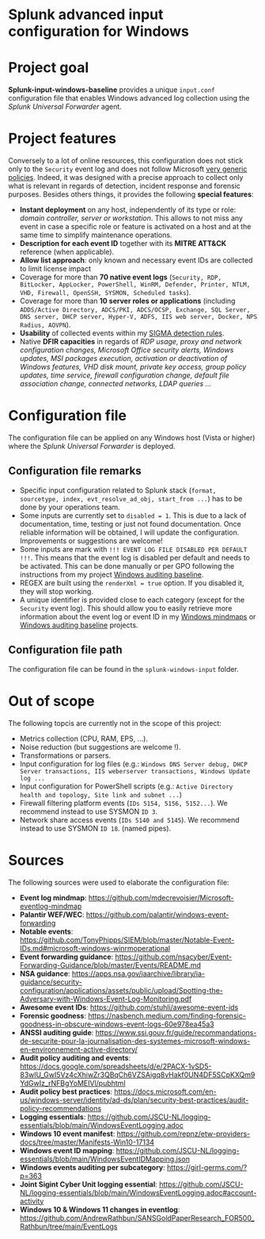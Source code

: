 # Splunk advanced input configuration for Windows

# Project goal
**Splunk-input-windows-baseline** provides a unique `input.conf` configuration file that enables Windows advanced log collection using the *Splunk Universal Forwarder* agent. 

# Project features
Conversely to a lot of online resources, this configuration does not stick only to the `Security` event log and does not follow Microsoft [very generic policies](https://learn.microsoft.com/en-us/windows-server/identity/ad-ds/plan/security-best-practices/audit-policy-recommendations). Indeed, it was designed with a precise approach to collect only what is relevant in regards of detection, incident response and forensic purposes. Besides others things, it provides the following **special features**:
* **Instant deployment** on any host, independently of its type or role: *domain controller, server or workstation*. This allows to not miss any event in case a specific role or feature is activated on a host and at the same time to simplify maintenance operations.
* **Description for each event ID** together with its **MITRE ATT&CK** reference (when applicable).
* **Allow list approach**: only known and necessary event IDs are collected to limit license impact
* Coverage for more than **70 native event logs** (`Security, RDP, BitLocker, AppLocker, PowerShell, WinRM, Defender, Printer, NTLM, VHD, Firewall, OpenSSH, SYSMON, Scheduled tasks`).
* Coverage for more than **10 server roles or applications** (including `ADDS/Active Directory, ADCS/PKI, ADCS/OCSP, Exchange, SQL Server, DNS server, DHCP server, Hyper-V, ADFS, IIS web server, Docker, NPS Radius, AOVPN`).
* **Usability** of collected events within my [SIGMA detection rules](https://github.com/mdecrevoisier/SIGMA-detection-rules).
* Native **DFIR capacities** in regards of *RDP usage, proxy and network configuration changes, Microsoft Office security alerts, Windows updates, MSI packages execution, activation or deactivation of Windows features, VHD disk mount, private key access, group policy updates, time service, firewall configuration change, default file association change, connected networks, LDAP queries ...*

# Configuration file
The configuration file can be applied on any Windows host (Vista or higher) where the *Splunk Universal Forwarder* is deployed. 

## Configuration file remarks
* Specific input configuration related to Splunk stack (`format, sourcetype, index, evt_resolve_ad_obj, start_from ...`) has to be done by your operations team.
* Some inputs are currently set to `disabled = 1`. This is due to a lack of documentation, time, testing or just not found documentation. Once reliable information will be obtained, I will update the configuration. Improvements or suggestions are welcome!
* Some inputs are mark with `!!! EVENT LOG FILE DISABLED PER DEFAULT !!!`. This means that the event log is disabled per default and needs to be activated. This can be done manually or per GPO following the instructions from my project [Windows auditing baseline](https://github.com/mdecrevoisier/Windows-auditing-baseline).
* REGEX are built using the `renderXml = true` option. If you disabled it, they will stop working.
* A unique identifier is provided close to each category (except for the `Security` event log). This should allow you to easily retrieve more information about the event log or event ID in my [Windows mindmaps](https://github.com/mdecrevoisier/Microsoft-eventlog-mindmap) or [Windows auditing baseline](https://github.com/mdecrevoisier/Windows-auditing-baseline) projects.

## Configuration file path
The configuration file can be found in the `splunk-windows-input` folder. 

# Out of scope
The following topcis are currently not in the scope of this project:
* Metrics collection (CPU, RAM, EPS, ...).
* Noise reduction (but suggestions are welcome !).
* Transformations or parsers.
* Input configuration for log files (e.g.: `Windows DNS Server debug, DHCP Server transactions, IIS weberserver transactions, Windows Update log ...`
* Input configuration for PowerShell scripts (e.g.: `Active Directory health and topology, Site link and subnet ...`)
* Firewall filtering platform events (`IDs 5154, 5156, 5152...`). We recommend instead to use SYSMON `ID 3`.
* Network share access events (`IDs 5140 and 5145`). We recommend instead to use SYSMON `ID 18`. (named pipes).


# Sources
The following sources were used to elaborate the configuration file:
* **Event log mindmap**: https://github.com/mdecrevoisier/Microsoft-eventlog-mindmap
* **Palantir WEF/WEC**: https://github.com/palantir/windows-event-forwarding
* **Notable events**: https://github.com/TonyPhipps/SIEM/blob/master/Notable-Event-IDs.md#microsoft-windows-winrmoperational
* **Event forwarding guidance**: https://github.com/nsacyber/Event-Forwarding-Guidance/blob/master/Events/README.md
* **NSA guidance**: https://apps.nsa.gov/iaarchive/library/ia-guidance/security-configuration/applications/assets/public/upload/Spotting-the-Adversary-with-Windows-Event-Log-Monitoring.pdf
* **Awesome event IDs**: https://github.com/stuhli/awesome-event-ids
* **Forensic goodness**: https://nasbench.medium.com/finding-forensic-goodness-in-obscure-windows-event-logs-60e978ea45a3
* **ANSSI auditing guide**: https://www.ssi.gouv.fr/guide/recommandations-de-securite-pour-la-journalisation-des-systemes-microsoft-windows-en-environnement-active-directory/
* **Audit policy auditing and events**: https://docs.google.com/spreadsheets/d/e/2PACX-1vSD5-83wlU_GwI5Vz4cXhiwZr3QBqCh6VZSAigq8vHakf0UN4DF5SCpKXQm9YdGwIz_rNFBgYoMEIVl/pubhtml
* **Audit policy best practices**: https://docs.microsoft.com/en-us/windows-server/identity/ad-ds/plan/security-best-practices/audit-policy-recommendations
* **Logging essentials**: https://github.com/JSCU-NL/logging-essentials/blob/main/WindowsEventLogging.adoc
* **Windows 10 event manifest**: https://github.com/repnz/etw-providers-docs/tree/master/Manifests-Win10-17134
* **Windows event ID mapping**: https://github.com/JSCU-NL/logging-essentials/blob/main/WindowsEventIDMapping.json
* **Windows events auditing per subcategory**: https://girl-germs.com/?p=363
* **Joint Sigint Cyber Unit logging essential**: https://github.com/JSCU-NL/logging-essentials/blob/main/WindowsEventLogging.adoc#account-activity
* **Windows 10 & Windows 11 changes in eventlog**: https://github.com/AndrewRathbun/SANSGoldPaperResearch_FOR500_Rathbun/tree/main/EventLogs 
